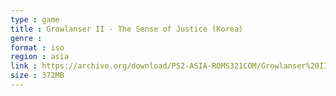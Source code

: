 ```yaml
---
type : game
title : Growlanser II - The Sense of Justice (Korea)
genre : 
format : iso
region : asia
link : https://archive.org/download/PS2-ASIA-ROMS321COM/Growlanser%20II%20-%20The%20Sense%20of%20Justice%20%28Korea%29.7z
size : 372MB
---
```

